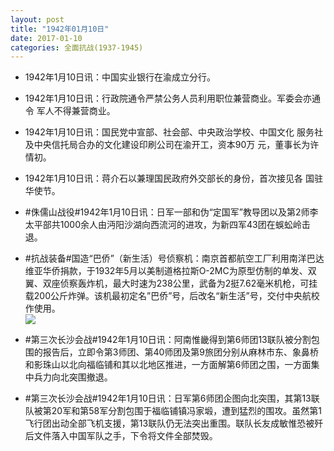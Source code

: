 ```yaml
---
layout: post
title: "1942年01月10日"
date: 2017-01-10
categories: 全面抗战(1937-1945)
---
```


<meta name="referrer" content="no-referrer" />

- 1942年1月10日讯：中国实业银行在渝成立分行。 

- 1942年1月10日讯：行政院通令严禁公务人员利用职位兼营商业。军委会亦通令 军人不得兼营商业。 

- 1942年1月10日讯：国民党中宣部、社会部、中央政治学校、中国文化 服务社及中央信托局合办的文化建设印刷公司在渝开工，资本90万 元，董事长为许情初。 

- 1942年1月10日讯：蒋介石以兼理国民政府外交部长的身份，首次接见各 国驻华使节。 

- #侏儒山战役#1942年1月10日讯：日军一部和伪“定国军”教导团以及第2师李太平部共1000余人由沔阳沙湖向西流河的进攻，为新四军43团在蜈蚣岭击退。 

- #抗战装备#国造“巴侨”（新生活）号侦察机：南京首都航空工厂利用南洋巴达维亚华侨捐款，于1932年5月以美制道格拉斯O-2MC为原型仿制的单发、双翼、双座侦察轰炸机，最大时速为238公里，武备为2挺7.62毫米机枪，可挂载200公斤炸弹。该机最初定名”巴侨”号，后改名“新生活”号，交付中央航校作使用。 <br/><img src="https://ww2.sinaimg.cn/large/aca367d8jw1fblayn111uj20dc0i7tb8.jpg" />

- #第三次长沙会战#1942年1月10日讯：阿南惟畿得到第6师团13联队被分割包围的报告后，立即令第3师团、第40师团及第9旅团分别从麻林市东、象鼻桥和影珠山以北向福临铺和其以北地区推进，一方面解第6师团之围，一方面集中兵力向北突围撤退。 

- #第三次长沙会战#1942年1月10日讯：日军第6师团企图向北突围，其第13联队被第20军和第58军分割包围于福临铺镇冯家塅，遭到猛烈的围攻。虽然第1飞行团出动全部飞机支援，第13联队仍无法突出重围。联队长友成敏惟恐被歼后文件落入中国军队之手，下令将文件全部焚毁。 

